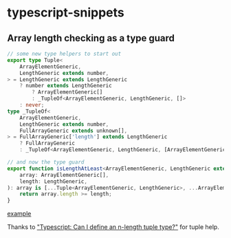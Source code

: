 # typescript-snippets

## Array length checking as a type guard

```typescript
// some new type helpers to start out
export type Tuple<
    ArrayElementGeneric,
    LengthGeneric extends number,
> = LengthGeneric extends LengthGeneric
    ? number extends LengthGeneric
        ? ArrayElementGeneric[]
        : _TupleOf<ArrayElementGeneric, LengthGeneric, []>
    : never;
type _TupleOf<
    ArrayElementGeneric,
    LengthGeneric extends number,
    FullArrayGeneric extends unknown[],
> = FullArrayGeneric['length'] extends LengthGeneric
    ? FullArrayGeneric
    : _TupleOf<ArrayElementGeneric, LengthGeneric, [ArrayElementGeneric, ...FullArrayGeneric]>;

// and now the type guard
export function isLengthAtLeast<ArrayElementGeneric, LengthGeneric extends number>(
    array: ArrayElementGeneric[],
    length: LengthGeneric,
): array is [...Tuple<ArrayElementGeneric, LengthGeneric>, ...ArrayElementGeneric[]] {
    return array.length >= length;
}
```

[example](https://www.typescriptlang.org/play?noUncheckedIndexedAccess=true#code/C4TwDgpgBAKgrmANhAPAKCpqBBATrgQxAFFkBbCAO2AHEqJcBLAYwBoMsAZKgc2AAs6lBiygQAHsCoATAM5RKcMgCMG7AHxQAvFG6U+g+k2ZjJM+XoNCRzDpgD8CpatymplObt4Drxu1gccfCJSCApqXxYAbQBdfwCALigAfXgkCAB5ADMUPEIScipaIxZWL30fErYoWPV-JOEANwYAbjRQSBS05Gz0ALyQwoiq9gDLSuFjN3MnFTV-ADE4REQBkEiTCXdPOEoAa0oAewB3SliNbSgllbWNqIByZAr+e5jpjwtvQ0mWf0dr1bBdZVepdBA9HJrULhYo-arjb42MpRKFDWFIqAAOmxANuVRi6jaaAkYEOuGAUCyu2YwEYh0oUEYsgR2GA3AIsmAuSB0KKGzKCI2708ijmuHUAAp-AQgUlUWE+VVzv4ngYkoKRmgAJRJGX5RnyKLYzHdVDymH88pWKrqMrG82KuGxN4Ab38uAgwDguAZeqImNVAig6h0gf4bQAvmg0AB6GNQY78RjIKACJlQZiHZbSKCHZSNOmyRAgKCqVPgCA5jlQAip8EQMqyRiUZjQRjAe7yWuIdsMAiIMrHaBZMmtxkU4CHUvQRoEHhwaDHdv8WYuWJoTOUTlQHhVNZJTlMfSxS4Pe5le7nqCXi9Xy8xImMLJQCVMllsiAc4AS3dwtZlABWLUtSgN0Ak3bdpAgLJm17YsAGVgCPHgAEYDyQ5seEuX8bDWKIAAYH38CCKSgmDKDgkBEOQgAmdDkOwvcgSiAAWIjiPpbcyCIVQADlDmAajMLQqBD0wxi-2YgCiIjMREFkaAwKwEioG4kA+IEoT9Do0SMP0CTcOYwi2nAziKTUjTBL0ngAGZ6PEnQcOMPC2MjIA)

Thanks to ["Typescript: Can I define an n-length tuple type?"](https://stackoverflow.com/a/52490977) for tuple help.
